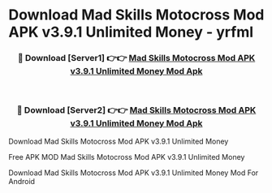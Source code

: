# Download Mad Skills Motocross Mod APK v3.9.1 Unlimited Money - yrfml



<div align="center">
<h3>🔴 Download [Server1] 👉👉 <a href="https://momento.my/?title=Mad_Skills_Motocross_Mod_APK_v3.9.1_Unlimited_Money">Mad Skills Motocross Mod APK v3.9.1 Unlimited Money Mod Apk</a></h3><br>

<h3>🔴 Download [Server2] 👉👉 <a href="https://momento.my/?title=Mad_Skills_Motocross_Mod_APK_v3.9.1_Unlimited_Money">Mad Skills Motocross Mod APK v3.9.1 Unlimited Money Mod Apk</a></h3>
</div>



Download Mad Skills Motocross Mod APK v3.9.1 Unlimited Money 

Free APK MOD Mad Skills Motocross Mod APK v3.9.1 Unlimited Money 

Download Mad Skills Motocross Mod APK v3.9.1 Unlimited Money Mod For Android
